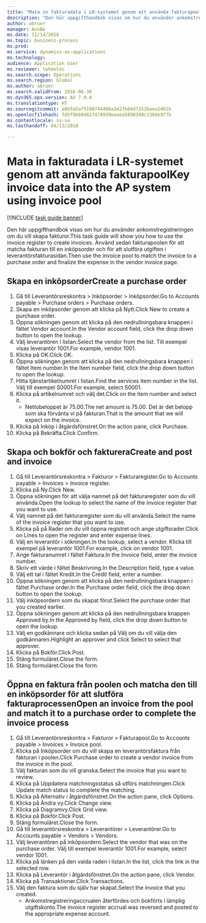 ```yaml
--- 
title: "Mata in fakturadata i LR-systemet genom att använda fakturapool"
description: "Den här uppgifthandbok visas om hur du använder ankomstregistreringen om du vill skapa fakturor."
author: abruer
manager: AnnBe
ms.date: 11/14/2016
ms.topic: business-process
ms.prod: 
ms.service: dynamics-ax-applications
ms.technology: 
audience: Application User
ms.reviewer: twheeloc
ms.search.scope: Operations
ms.search.region: Global
ms.author: abruer
ms.search.validFrom: 2016-06-30
ms.dyn365.ops.version: AX 7.0.0
ms.translationtype: HT
ms.sourcegitcommit: a8b5a5af5108744406a3d2fb84d7151baea2481b
ms.openlocfilehash: fd5f9bb94817478939eeaea5890349c138de977b
ms.contentlocale: sv-se
ms.lasthandoff: 04/13/2018

---
```

# <a name="key-invoice-data-into-the-ap-system-using-invoice-pool"></a><span data-ttu-id="4efa1-103">Mata in fakturadata i LR-systemet genom att använda fakturapool</span><span class="sxs-lookup"><span data-stu-id="4efa1-103">Key invoice data into the AP system using invoice pool</span></span>

[!INCLUDE [task guide banner](../../includes/task-guide-banner.md)]

<span data-ttu-id="4efa1-104">Den här uppgifthandbok visas om hur du använder ankomstregistreringen om du vill skapa fakturor.</span><span class="sxs-lookup"><span data-stu-id="4efa1-104">This task guide will show you how to use the invoice register to create invoices.</span></span>  <span data-ttu-id="4efa1-105">Använd sedan fakturapoolen för att matcha fakturan till en inköpsorder och för att slutföra utgiften i leverantörsfakturasidan.</span><span class="sxs-lookup"><span data-stu-id="4efa1-105">Then use the invoice pool to match the invoice to a purchase order and finalize the expense in the vendor invoice page.</span></span>


## <a name="create-a-purchase-order"></a><span data-ttu-id="4efa1-106">Skapa en inköpsorder</span><span class="sxs-lookup"><span data-stu-id="4efa1-106">Create a purchase order</span></span>
1. <span data-ttu-id="4efa1-107">Gå till Leverantörsreskontra > Inköpsorder > Inköpsorder.</span><span class="sxs-lookup"><span data-stu-id="4efa1-107">Go to Accounts payable > Purchase orders > Purchase orders.</span></span>
2. <span data-ttu-id="4efa1-108">Skapa en inköpsorder genom att klicka på Nytt.</span><span class="sxs-lookup"><span data-stu-id="4efa1-108">Click New to create a purchase order.</span></span>
3. <span data-ttu-id="4efa1-109">Öppna sökningen genom att klicka på den nedrullningsbara knappen i fältet Vendor account.</span><span class="sxs-lookup"><span data-stu-id="4efa1-109">In the Vendor account field, click the drop down button to open the lookup.</span></span>
4. <span data-ttu-id="4efa1-110">Välj leverantören i listan.</span><span class="sxs-lookup"><span data-stu-id="4efa1-110">Select the vendor from the list.</span></span> <span data-ttu-id="4efa1-111">Till exempel visas leverantör 1001.</span><span class="sxs-lookup"><span data-stu-id="4efa1-111">For example, vendor 1001.</span></span>
5. <span data-ttu-id="4efa1-112">Klicka på OK.</span><span class="sxs-lookup"><span data-stu-id="4efa1-112">Click OK.</span></span>
6. <span data-ttu-id="4efa1-113">Öppna sökningen genom att klicka på den nedrullningsbara knappen i fältet Item number.</span><span class="sxs-lookup"><span data-stu-id="4efa1-113">In the Item number field, click the drop down button to open the lookup.</span></span>
7. <span data-ttu-id="4efa1-114">Hitta tjänstartikelnumret i listan.</span><span class="sxs-lookup"><span data-stu-id="4efa1-114">Find the services item number in the list.</span></span> <span data-ttu-id="4efa1-115">Välj till exempel S0001.</span><span class="sxs-lookup"><span data-stu-id="4efa1-115">For example, select S0001.</span></span>
8. <span data-ttu-id="4efa1-116">Klicka på artikelnumret och välj det.</span><span class="sxs-lookup"><span data-stu-id="4efa1-116">Click on the item number and select it.</span></span>
    * <span data-ttu-id="4efa1-117">Nettobeloppet är 75.00.</span><span class="sxs-lookup"><span data-stu-id="4efa1-117">The net amount is 75.00.</span></span>  <span data-ttu-id="4efa1-118">Det är det belopp som ska förvänta vi på fakturan.</span><span class="sxs-lookup"><span data-stu-id="4efa1-118">That is the amount that we will expect on the invoice.</span></span>  
9. <span data-ttu-id="4efa1-119">Klicka på Inköp i åtgärdsfönstret.</span><span class="sxs-lookup"><span data-stu-id="4efa1-119">On the action pane, click Purchase.</span></span>
10. <span data-ttu-id="4efa1-120">Klicka på Bekräfta.</span><span class="sxs-lookup"><span data-stu-id="4efa1-120">Click Confirm.</span></span>

## <a name="create-and-post-and-invoice"></a><span data-ttu-id="4efa1-121">Skapa och bokför och fakturera</span><span class="sxs-lookup"><span data-stu-id="4efa1-121">Create and post and invoice</span></span>
1. <span data-ttu-id="4efa1-122">Gå till Leverantörsreskontra > Fakturor > Fakturaregister.</span><span class="sxs-lookup"><span data-stu-id="4efa1-122">Go to Accounts payable > Invoices > Invoice register.</span></span>
2. <span data-ttu-id="4efa1-123">Klicka på Ny.</span><span class="sxs-lookup"><span data-stu-id="4efa1-123">Click New.</span></span>
3. <span data-ttu-id="4efa1-124">Öppna sökningen för att välja namnet på det fakturaregister som du vill använda.</span><span class="sxs-lookup"><span data-stu-id="4efa1-124">Open the lookup to select the name of the invoice register that you want to use.</span></span>
4. <span data-ttu-id="4efa1-125">Välj namnet på det fakturaregister som du vill använda.</span><span class="sxs-lookup"><span data-stu-id="4efa1-125">Select the name of the invoice register that you want to use.</span></span>
5. <span data-ttu-id="4efa1-126">Klicka på på Rader om du vill öppna registret och ange utgiftsrader.</span><span class="sxs-lookup"><span data-stu-id="4efa1-126">Click on Lines to open the register and enter expense lines.</span></span>
6. <span data-ttu-id="4efa1-127">Välj en leverantör i sökningen.</span><span class="sxs-lookup"><span data-stu-id="4efa1-127">In the lookup, select a vendor.</span></span> <span data-ttu-id="4efa1-128">Klicka till exempel på leverantör 1001.</span><span class="sxs-lookup"><span data-stu-id="4efa1-128">For example, click on vendor 1001.</span></span>
7. <span data-ttu-id="4efa1-129">Ange fakturanumret i fältet Faktura.</span><span class="sxs-lookup"><span data-stu-id="4efa1-129">In the Invoice field, enter the invoice number.</span></span>
8. <span data-ttu-id="4efa1-130">Skriv ett värde i fältet Beskrivning.</span><span class="sxs-lookup"><span data-stu-id="4efa1-130">In the Description field, type a value.</span></span>
9. <span data-ttu-id="4efa1-131">Välj ett tal i fältet Kredit.</span><span class="sxs-lookup"><span data-stu-id="4efa1-131">In the Credit field, enter a number.</span></span>
10. <span data-ttu-id="4efa1-132">Öppna sökningen genom att klicka på den nedrullningsbara knappen i fältet Purchase order.</span><span class="sxs-lookup"><span data-stu-id="4efa1-132">In the Purchase order field, click the drop down button to open the lookup.</span></span>
11. <span data-ttu-id="4efa1-133">Välj inköpsordern som du skapat förut.</span><span class="sxs-lookup"><span data-stu-id="4efa1-133">Select the purchase order that you created earlier.</span></span>
12. <span data-ttu-id="4efa1-134">Öppna sökningen genom att klicka på den nedrullningsbara knappen Approved by.</span><span class="sxs-lookup"><span data-stu-id="4efa1-134">In the Approved by field, click the drop down button to open the lookup.</span></span>
13. <span data-ttu-id="4efa1-135">Välj en godkännare och klicka sedan på Välj om du vill välja den godkännaren.</span><span class="sxs-lookup"><span data-stu-id="4efa1-135">Highlight an approver and click Select to select that approver.</span></span>
14. <span data-ttu-id="4efa1-136">Klicka på Bokför.</span><span class="sxs-lookup"><span data-stu-id="4efa1-136">Click Post.</span></span>
15. <span data-ttu-id="4efa1-137">Stäng formuläret.</span><span class="sxs-lookup"><span data-stu-id="4efa1-137">Close the form.</span></span>
16. <span data-ttu-id="4efa1-138">Stäng formuläret.</span><span class="sxs-lookup"><span data-stu-id="4efa1-138">Close the form.</span></span>

## <a name="open-an-invoice-from-the-pool-and-match-it-to-a-purchase-order-to-complete-the-invoice-process"></a><span data-ttu-id="4efa1-139">Öppna en faktura från poolen och matcha den till en inköpsorder för att slutföra fakturaprocessen</span><span class="sxs-lookup"><span data-stu-id="4efa1-139">Open an invoice from the pool and match it to a purchase order to complete the invoice process</span></span>
1. <span data-ttu-id="4efa1-140">Gå till Leverantörsreskontra > Fakturor > Fakturapool.</span><span class="sxs-lookup"><span data-stu-id="4efa1-140">Go to Accounts payable > Invoices > Invoice pool.</span></span>
2. <span data-ttu-id="4efa1-141">Klicka på Inköpsorder om du vill skapa en leverantörsfaktura från fakturan i poolen.</span><span class="sxs-lookup"><span data-stu-id="4efa1-141">Click Purchase order to create a vendor invoice from the invoice in the pool.</span></span>
3. <span data-ttu-id="4efa1-142">Välj fakturan som du vill granska.</span><span class="sxs-lookup"><span data-stu-id="4efa1-142">Select the invoice that you want to review.</span></span>
4. <span data-ttu-id="4efa1-143">Klicka på Uppdatera matchningsstatus så utförs matchningen.</span><span class="sxs-lookup"><span data-stu-id="4efa1-143">Click Update match status to complete the matching.</span></span>
5. <span data-ttu-id="4efa1-144">Klicka på Alternativ i åtgärdsfönstret.</span><span class="sxs-lookup"><span data-stu-id="4efa1-144">On the action pane, click Options.</span></span>
6. <span data-ttu-id="4efa1-145">Klicka på Ändra vy.</span><span class="sxs-lookup"><span data-stu-id="4efa1-145">Click Change view.</span></span>
7. <span data-ttu-id="4efa1-146">Klicka på Diagramvy.</span><span class="sxs-lookup"><span data-stu-id="4efa1-146">Click Grid view.</span></span>
8. <span data-ttu-id="4efa1-147">Klicka på Bokför.</span><span class="sxs-lookup"><span data-stu-id="4efa1-147">Click Post.</span></span>
9. <span data-ttu-id="4efa1-148">Stäng formuläret.</span><span class="sxs-lookup"><span data-stu-id="4efa1-148">Close the form.</span></span>
10. <span data-ttu-id="4efa1-149">Gå till leverantörsreskontra > Leverantörer > Leverantörer.</span><span class="sxs-lookup"><span data-stu-id="4efa1-149">Go to Accounts payable > Vendors > Vendors.</span></span>
11. <span data-ttu-id="4efa1-150">Välj leverantören på inköpsordern.</span><span class="sxs-lookup"><span data-stu-id="4efa1-150">Select the vendor that was on the purchase order.</span></span> <span data-ttu-id="4efa1-151">Välj till exempel leverantör 1001.</span><span class="sxs-lookup"><span data-stu-id="4efa1-151">For example, select vendor 1001.</span></span>
12. <span data-ttu-id="4efa1-152">Klicka på länken på den valda raden i listan.</span><span class="sxs-lookup"><span data-stu-id="4efa1-152">In the list, click the link in the selected row.</span></span>
13. <span data-ttu-id="4efa1-153">Klicka på Leverantör i åtgärdsfönstret.</span><span class="sxs-lookup"><span data-stu-id="4efa1-153">On the action pane, click Vendor.</span></span>
14. <span data-ttu-id="4efa1-154">Klicka på Transaktioner.</span><span class="sxs-lookup"><span data-stu-id="4efa1-154">Click Transactions.</span></span>
15. <span data-ttu-id="4efa1-155">Välj den faktura som du själv har skapat.</span><span class="sxs-lookup"><span data-stu-id="4efa1-155">Select the invoice that you created.</span></span>
    * <span data-ttu-id="4efa1-156">Ankomstregistreringaccrualen återfördes och bokförts i lämplig utgiftskonto.</span><span class="sxs-lookup"><span data-stu-id="4efa1-156">The invoice register accrual was reversed and posted to the appropriate expense account.</span></span>  


